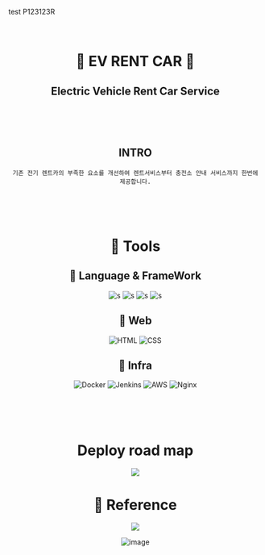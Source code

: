 test P123123R
<br>
<br>
<br>

<div align="center">

# 🚗 EV RENT CAR 🚗

## Electric Vehicle Rent Car Service

<br>
<br>
<br>

## INTRO

    기존 전기 렌트카의 부족한 요소를 개선하여 렌트서비스부터 충전소 안내 서비스까지 한번에 제공합니다.

<br>
<br>
<br>

# 💊 Tools

<div align="center">

## 🍃 Language & FrameWork

![s](https://img.shields.io/badge/Java-ED8B00?style=for-the-badge&logo=java&logoColor=white)
![s](https://img.shields.io/badge/SPRINGBOOT-6DB33F?style=for-the-badge&logo=SPRINGBOOT&logoColor=white)
![s](https://img.shields.io/badge/JavaScript-F7DF1E?style=for-the-badge&logo=JavaScript&logoColor=white)
![s](https://img.shields.io/badge/Mysql-4479A1?style=for-the-badge&logo=Mysql&logoColor=white)

## 🍃 Web

![HTML](https://img.shields.io/badge/HTML-E34F26.svg?style=for-the-badge&logo=HTML5&logoColor=white)
![CSS](https://img.shields.io/badge/CSS-1572B6.svg?style=for-the-badge&logo=CSS3&logoColor=white)

## 🍃 Infra

![Docker](https://img.shields.io/badge/docker-2496ED.svg?style=for-the-badge&logo=docker&logoColor=white)
![Jenkins](https://img.shields.io/badge/jenkins-D24939.svg?style=for-the-badge&logo=jenkins&logoColor=white)
![AWS](https://img.shields.io/badge/NAVER-03C75A.svg?style=for-the-badge&logo=Naver&logoColor=white)
![Nginx](https://img.shields.io/badge/NginX-009639.svg?style=for-the-badge&logo=NginX&logoColor=white)

</div>
<br>
<br>
<br>

# Deploy road map
![](https://user-images.githubusercontent.com/65659478/182021200-4d9b4fda-ba85-4b6a-810d-fd4d086c0f61.png)



# 💊 Reference

<div align="center">

<img src="https://blog.kakaocdn.net/dn/EKIAk/btroaNkDBsZ/81pirx8L2TAnnUOUmfeEK1/img.png">

</div>


![image](https://user-images.githubusercontent.com/65659478/184471535-90ec0b0b-0ff6-432b-b2df-c4fa5db3ef37.png)
